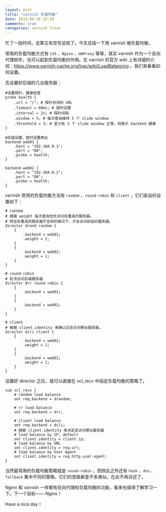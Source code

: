 ```yaml
---
layout: post
title: "varnish 负载均衡"
date: 2013-09-26 22:18
comments: true
categories: varnish linux
---
```

忙了一段时间，总算又有空写总结了。今天总结一下用 varnish 做负载均衡。

常用的负载均衡方式有 `LVS` 、`Nginx` 、`HAProxy` 等等，其实 varnish 作为一个反向代理软件，也可以起到负载均衡的作用。在 varnish 的官方 wiki 上有详细的介绍：<https://www.varnish-cache.org/trac/wiki/LoadBalancing> 。我们来看看如何设置。

先设置好后端的几台服务器：

```
#设置探针，健康检查
probe health {
    .url = "/"; # 探针侦测的 URL 
    .timeout = 60ms; # 超时设置
    .interval = 2s; # 探针间隔
    .window = 5; # 每次查询维持 5 个 slide window
    .threshold = 3; # 至少有 3 个 slide window 正常，则表示 backend 健康
}

#后端设置，暂时设置两台
backend web01 {
    .host = "192.168.0.1";
    .port = "80";
    .probe = health;
}

backend web02 {
    .host = "192.168.0.2";
    .port = "80";
    .probe = health;
}
```

varnish 常用的负载均衡方法有 `random` 、`round-robin` 和 `client` ，它们各自的设置如下：

```
# random
# 根据 weight 每次查询优先访问权重高的服务器。
# 而在权重高的服务器不空闲的情况下，才会访问权低的服务器。
director drand random {
    { 
        .backend = web01;
        .weight = 2;
    }
    { 
        .backend = web02;
        .weight = 1;
    }
}

# round-robin
# 轮流访问后端服务器
director drr round-robin {
    { 
        .backend = web01;
    }
    { 
        .backend = web02;
    }
}

# client
# 根据 client.identity 来确认应该访问哪台服务器。
director dcli client {
    { 
        .backend = web01;
        .weight = 1;
    }
    { 
        .backend = web02;
        .weight = 1;
    }
}
```

设置好 director 之后，就可以直接在 vcl_recv 中指定负载均衡的策略了。

```
sub vcl_recv {
    # random load balance
    set req.backend = drandom;

    # rr load balance
    set req.backend = drr;

    # client load balance
    set req.backend = dcli;
    # 根据 client.identity 来决定该访问哪台服务器
    # load balance by IP, default
    set client.identity = client.ip;
    # load balance by URL
    set client.identity = req.url;
    # load balance by User Agent
    set client.identity = req.http.user-agent;
}
```

当然最常用的负载均衡策略就是 `round-robin` ，而除此之外还有 `hash` 、`dns` 、`fallback` 集中不同的策略，它们的思路都差不多类似，在此不再详述了。

Nginx 和 varnish 一样都有反向代理和负载均衡的功能，看来也值得了解学习一下。下一个目标—— Nginx！

Have a nice day！